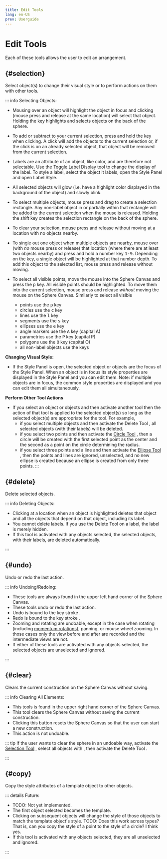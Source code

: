 ```yaml
---
title: Edit Tools
lang: en-US
prev: Userguide
---
```


# Edit Tools

Each of these tools allows the user to edit an arrangement.

## <ToolTitle title="Selection" iconName="select"/> {#selection}
Select object(s) to change their visual style or to perform actions on them with other tools.


::: info Selecting Objects:

- Mousing over an object will highlight the object in focus and clicking (mouse press and release at the same location) will select that object. Holding the <KeyShortcuts macShift pcShift /> key highlights and selects objects on the back of the sphere.
- To add or subtract to your current selection, press and hold the <KeyShortcuts macOpt pcCtrl /> key when clicking. A click will add the objects to the current selection or, if the click is on an already selected object, that object will be removed from the current selection.
- Labels are an attribute of an object, like color, and are therefore not selectable. Use the [Toggle Label Display](/tools/display#toggle-label-display) <IconBase icon-name="toggleLabelDisplay" /> tool to change the display of the label. To style a label, select the object it labels, open the Style Panel <IconBase icon-name="stylePanel" /> and open Label Style.

- All selected objects will glow (i.e. have a highlight color displayed in the background of the object) and slowly blink.
- To select multiple objects, mouse press and drag to create a selection rectangle. Any non-label object in or partially within that rectangle will be added to the current selection when the mouse is released. Holding the shift key <KeyShortcuts macShift pcShift /> creates the selection rectangle on the back of the sphere.
- To clear your selection, mouse press and release without moving at a location with no objects nearby.
- To single out one object when multiple objects are nearby, mouse over (with _no_ mouse press or release) that location (where there are at least two objects nearby) and press and hold a number key <kbd>1-9</kbd>. Depending on the key, a single object will be highlighted at that number depth. To add this object to the selected list, mouse press and release without moving.
- To select all visible points, move the mouse into the Sphere Canvas and press the <kbd>p</kbd> key. All visible points should be highlighted. To move them into the current selection, mouse press and release _without_ moving the mouse on the Sphere Canvas. Similarly to select all visible
  - points use the <kbd>p</kbd> key
  - circles use the <kbd>c</kbd> key
  - lines use the <kbd>l</kbd> key
  - segments use the <kbd>s</kbd> key
  - ellipses use the <kbd>e</kbd> key
  - angle markers use the <kbd>A</kbd> key (capital A)
  - parametrics use the <kbd>P</kbd> key (capital P)
  - polygons use the <kbd>O</kbd> key (capital O)
  - all non-label objects use the <KeyShortcuts macCmd macLetter="a" pcCtrl pcLetter="a"  /> keys

**Changing Visual Style:**

- If the Style Panel <IconBase icon-name="stylePanel" /> is open, the selected object or objects are the focus of the Style Panel. When an object is in focus its style properties are displayed in the Style Panel and you can edit them. Note: if multiple objects are in focus, the common style properties are displayed and you can edit them all simultaneously.

**Perform Other Tool Actions**

- If you select an object or objects and then activate another tool then the action of that tool is applied to the selected object(s) so long as the selected object(s) are appropriate for the tool. For example,
  - if you select multiple objects and then activate the Delete Tool <IconBase icon-name="delete" />, all selected objects (with their labels) will be deleted.
  - if you select two points and then activate the [Circle Tool](/tools/basic#circle) <IconBase icon-name="circle" />, then a circle will be created with the first selected point as the center and the second as a point on the circle determining the radius.
  - if you select three points and a line and then activate the [Ellipse Tool](./conic#ellipse) <IconBase icon-name="ellipse" />, then the points and lines are ignored, unselected, and no new ellipse is created because an ellipse is created from only three points.
:::

## <ToolTitle title="Delete" iconName="delete"/> {#delete}

Delete selected objects.

::: info Deleting Objects:

- Clicking at a location when an object is highlighted deletes that object and all the objects that depend on that object, including its label.
- You cannot delete labels. If you use the Delete Tool on a label, the label is merely hidden.
- If this tool is activated with any objects selected, the selected objects, with their labels, are deleted automatically.

:::

## <ToolTitle title="Undo" iconName="undo" titleTwo="Redo" iconNameTwo="redo"/>  {#undo}


Undo or redo the last action.

::: info Undoing/Redoing:

- These tools are always found in the upper left hand corner of the Sphere Canvas.
- These tools undo or redo the last action.
- Undo is bound to the key stroke <KeyShortcuts macCmd macLetter="z" pcCtrl pcLetter="z"  />.
- Redo is bound to the key stroke <KeyShortcuts macShift macCmd macLetter="z" pcCtrl pcLetter="y"  />.
- Zooming and rotating are undoable, except in the case when rotating (including [momentum rotations](/userguide/titlebar#global-settings)), panning, or mouse wheel zooming. In those cases only the view before and after are recorded and the intermediate views are not.
- If either of these tools are activated with any objects selected, the selected objects are unselected and ignored.

:::

## <ToolTitle title="Clear" iconName="clearConstruction" />  {#clear}

Clears the current construction on the Sphere Canvas without saving.

::: info Clearing All Elements:

- This tools is found in the upper right hand corner of the Sphere Canvas.
- This tool clears the Sphere Canvas without saving the current construction.
- Clicking this button resets the Sphere Canvas so that the user can start a new construction.
- This action is not undoable.

::: tip
If the user wants to clear the sphere in an undoable way, activate the [Selection Tool](./edit#selection) <IconBase icon-name="select" />, select all objects with <KeyShortcuts macCmd macLetter="a" pcCtrl pcLetter="a"  />, then activate the Delete Tool <IconBase icon-name="delete" />.

:::


## <ToolTitle title="Copy Visual Style" iconName="blank" />  {#copy}


Copy the style attributes of a template object to other objects.

::: details Future:

- TODO: Not yet implemented.
- The first object selected becomes the template.
- Clicking on subsequent objects will change the style of those objects to match the template object's style. TODO: Does this work across types? That is, can you copy the style of a point to the style of a circle? I think yes.
- If this tool is activated with any objects selected, they are all unselected and ignored.

:::
